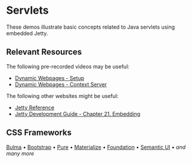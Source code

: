 Servlets
=================================================

These demos illustrate basic concepts related to Java servlets using embedded Jetty.

## Relevant Resources ##

The following pre-recorded videos may be useful:

- [Dynamic Webpages - Setup](https://youtu.be/X5gr591JsLQ)
- [Dynamic Webpages - Context Server](https://youtu.be/kJDmEom17-Q)

The following other websites might be useful:

- [Jetty Reference](http://www.eclipse.org/jetty/documentation/current/)
- [Jetty Development Guide - Chapter 21. Embedding](https://www.eclipse.org/jetty/documentation/current/advanced-embedding.html)

## CSS Frameworks ##

[Bulma](https://bulma.io/) &bull;
[Bootstrap](https://getbootstrap.com/) &bull;
[Pure](https://purecss.io/) &bull;
[Materialize](https://materializecss.com/) &bull;
[Foundation](https://foundation.zurb.com/) &bull;
[Semantic UI](https://semantic-ui.com/) &bull;
*and many more*